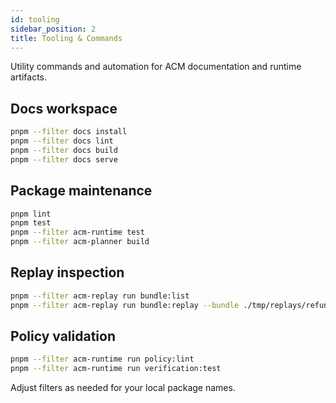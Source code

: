 ```yaml
---
id: tooling
sidebar_position: 2
title: Tooling & Commands
---
```


Utility commands and automation for ACM documentation and runtime artifacts.

## Docs workspace

```bash
pnpm --filter docs install
pnpm --filter docs lint
pnpm --filter docs build
pnpm --filter docs serve
```

## Package maintenance

```bash
pnpm lint
pnpm test
pnpm --filter acm-runtime test
pnpm --filter acm-planner build
```

## Replay inspection

```bash
pnpm --filter acm-replay run bundle:list
pnpm --filter acm-replay run bundle:replay --bundle ./tmp/replays/refund-001
```

## Policy validation

```bash
pnpm --filter acm-runtime run policy:lint
pnpm --filter acm-runtime run verification:test
```

Adjust filters as needed for your local package names.
